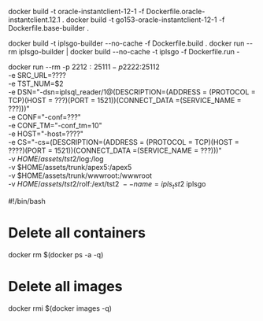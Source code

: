 docker build -t oracle-instantclient-12-1 -f Dockerfile.oracle-instantclient.12.1 .
docker build -t go153-oracle-instantclient-12-1 -f Dockerfile.base-builder .

docker build -t iplsgo-builder --no-cache -f Dockerfile.build .
docker run --rm iplsgo-builder | docker build --no-cache -t iplsgo -f Dockerfile.run -

docker run --rm -p 221$2:25111 -p 222$2:25112 \
-e SRC_URL=???? \
-e TST_NUM=$2 \
-e DSN="-dsn=iplsql_reader/1@(DESCRIPTION=(ADDRESS = (PROTOCOL = TCP)(HOST = ???)(PORT = 1521))(CONNECT_DATA =(SERVICE_NAME = ???)))" \
-e CONF="-conf=???" \
-e CONF_TM="-conf_tm=10" \
-e HOST="-host=????" \
-e CS="-cs=(DESCRIPTION=(ADDRESS = (PROTOCOL = TCP)(HOST = ????)(PORT = 1521))(CONNECT_DATA =(SERVICE_NAME = ???)))" \
-v $HOME/assets/tst$2/log:/log \
-v $HOME/assets/trunk/apex5:/apex5 \
-v $HOME/assets/trunk/wwwroot:/wwwroot \
-v $HOME/assets/tst$2/rolf:/ext/tst$2 \
--name=ipls_tst$2 iplsgo 

#!/bin/bash
# Delete all containers
docker rm $(docker ps -a -q)
# Delete all images
docker rmi $(docker images -q)